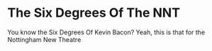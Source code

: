 # The Six Degrees Of The NNT

You know the Six Degrees Of Kevin Bacon? Yeah, this is that for the Nottingham New Theatre
